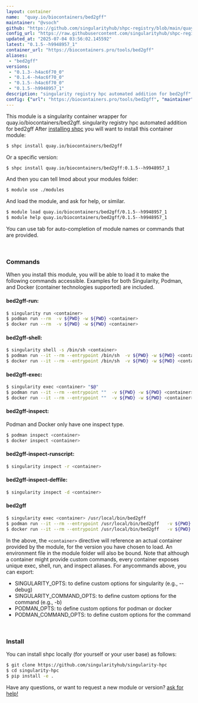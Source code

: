 ```yaml
---
layout: container
name:  "quay.io/biocontainers/bed2gff"
maintainer: "@vsoch"
github: "https://github.com/singularityhub/shpc-registry/blob/main/quay.io/biocontainers/bed2gff/container.yaml"
config_url: "https://raw.githubusercontent.com/singularityhub/shpc-registry/main/quay.io/biocontainers/bed2gff/container.yaml"
updated_at: "2025-07-04 03:56:02.145592"
latest: "0.1.5--h9948957_1"
container_url: "https://biocontainers.pro/tools/bed2gff"
aliases:
 - "bed2gff"
versions:
 - "0.1.3--h4ac6f70_0"
 - "0.1.4--h4ac6f70_0"
 - "0.1.5--h4ac6f70_0"
 - "0.1.5--h9948957_1"
description: "singularity registry hpc automated addition for bed2gff"
config: {"url": "https://biocontainers.pro/tools/bed2gff", "maintainer": "@vsoch", "description": "singularity registry hpc automated addition for bed2gff", "latest": {"0.1.5--h9948957_1": "sha256:45820351d09994fb526ca4a4e179cf5bb452390bf9d9b70d2c7801ad7d8120e0"}, "tags": {"0.1.3--h4ac6f70_0": "sha256:caa3ee07079f92a022b6f59b75854c9fe40a1ef10b254e49425778290b8a68ac", "0.1.4--h4ac6f70_0": "sha256:4b0ffef8710c0b724b17eb65a0c2aadf2df73e39d44b700398ef52e8e8acf9fa", "0.1.5--h4ac6f70_0": "sha256:ef24f285b6f345ec4c2d419e707f8f0e632d5812e35eaf57517a738cbce85048", "0.1.5--h9948957_1": "sha256:45820351d09994fb526ca4a4e179cf5bb452390bf9d9b70d2c7801ad7d8120e0"}, "docker": "quay.io/biocontainers/bed2gff", "aliases": {"bed2gff": "/usr/local/bin/bed2gff"}}
---
```


This module is a singularity container wrapper for quay.io/biocontainers/bed2gff.
singularity registry hpc automated addition for bed2gff
After [installing shpc](#install) you will want to install this container module:


```bash
$ shpc install quay.io/biocontainers/bed2gff
```

Or a specific version:

```bash
$ shpc install quay.io/biocontainers/bed2gff:0.1.5--h9948957_1
```

And then you can tell lmod about your modules folder:

```bash
$ module use ./modules
```

And load the module, and ask for help, or similar.

```bash
$ module load quay.io/biocontainers/bed2gff/0.1.5--h9948957_1
$ module help quay.io/biocontainers/bed2gff/0.1.5--h9948957_1
```

You can use tab for auto-completion of module names or commands that are provided.

<br>

### Commands

When you install this module, you will be able to load it to make the following commands accessible.
Examples for both Singularity, Podman, and Docker (container technologies supported) are included.

#### bed2gff-run:

```bash
$ singularity run <container>
$ podman run --rm  -v ${PWD} -w ${PWD} <container>
$ docker run --rm  -v ${PWD} -w ${PWD} <container>
```

#### bed2gff-shell:

```bash
$ singularity shell -s /bin/sh <container>
$ podman run --it --rm --entrypoint /bin/sh  -v ${PWD} -w ${PWD} <container>
$ docker run --it --rm --entrypoint /bin/sh  -v ${PWD} -w ${PWD} <container>
```

#### bed2gff-exec:

```bash
$ singularity exec <container> "$@"
$ podman run --it --rm --entrypoint ""  -v ${PWD} -w ${PWD} <container> "$@"
$ docker run --it --rm --entrypoint ""  -v ${PWD} -w ${PWD} <container> "$@"
```

#### bed2gff-inspect:

Podman and Docker only have one inspect type.

```bash
$ podman inspect <container>
$ docker inspect <container>
```

#### bed2gff-inspect-runscript:

```bash
$ singularity inspect -r <container>
```

#### bed2gff-inspect-deffile:

```bash
$ singularity inspect -d <container>
```


#### bed2gff

```bash
$ singularity exec <container> /usr/local/bin/bed2gff
$ podman run --it --rm --entrypoint /usr/local/bin/bed2gff   -v ${PWD} -w ${PWD} <container> -c " $@"
$ docker run --it --rm --entrypoint /usr/local/bin/bed2gff   -v ${PWD} -w ${PWD} <container> -c " $@"
```



In the above, the `<container>` directive will reference an actual container provided
by the module, for the version you have chosen to load. An environment file in the
module folder will also be bound. Note that although a container
might provide custom commands, every container exposes unique exec, shell, run, and
inspect aliases. For anycommands above, you can export:

 - SINGULARITY_OPTS: to define custom options for singularity (e.g., --debug)
 - SINGULARITY_COMMAND_OPTS: to define custom options for the command (e.g., -b)
 - PODMAN_OPTS: to define custom options for podman or docker
 - PODMAN_COMMAND_OPTS: to define custom options for the command

<br>

### Install

You can install shpc locally (for yourself or your user base) as follows:

```bash
$ git clone https://github.com/singularityhub/singularity-hpc
$ cd singularity-hpc
$ pip install -e .
```

Have any questions, or want to request a new module or version? [ask for help!](https://github.com/singularityhub/singularity-hpc/issues)